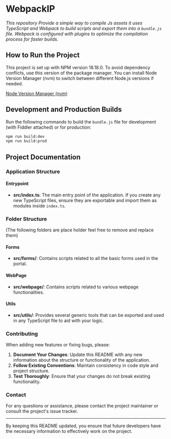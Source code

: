 # WebpackIP

*This repository Provide a simple way to compile Js assets  it uses TypeScript and Webpack to build scripts and export them into a `bundle.js` file. Webpack is configured with plugins to optimize the compilation process for faster builds.*

## How to Run the Project

This project is set up with NPM version 18.18.0. To avoid dependency conflicts, use this version of the package manager. You can install Node Version Manager (nvm) to switch between different Node.js versions if needed.

[Node Version Manager (nvm)](https://github.com/nvm-sh/nvm)

## Development and Production Builds

Run the following commands to build the `bundle.js` file for development (with Fiddler attached) or for production:

```bash
npm run build:dev
npm run build:prod
```

## Project Documentation

### Application Structure

#### Entrypoint

- **src/index.ts**: The main entry point of the application. If you create any new TypeScript files, ensure they are exportable and import them as modules inside `index.ts`.

### Folder Structure
(The following folders are place holder feel free to remove and replace them)

#### Forms

- **src/forms/**: Contains scripts related to all the basic forms used in the portal.

#### WebPage

- **src/webpage/**: Contains scripts related to various webpage functionalities.

#### Utils

- **src/utils/**: Provides several generic tools that can be exported and used in any TypeScript file to aid with your logic.

### Contributing

When adding new features or fixing bugs, please:

1. **Document Your Changes**: Update this README with any new information about the structure or functionality of the application.
2. **Follow Existing Conventions**: Maintain consistency in code style and project structure.
3. **Test Thoroughly**: Ensure that your changes do not break existing functionality.

### Contact

For any questions or assistance, please contact the project maintainer or consult the project's issue tracker.

---

By keeping this README updated, you ensure that future developers have the necessary information to effectively work on the project.
